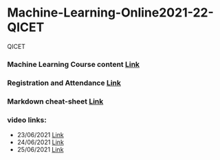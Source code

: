 # Machine-Learning-Online2021-22-QICET
QICET 

### Machine Learning Course content [Link](https://drive.google.com/file/d/1VgixcLIAvxLXk0jMoSULbB8xEpFB0BQ2/view)
### Registration and Attendance [Link](https://docs.google.com/spreadsheets/d/1pi__MvRwz0JlgyfC3QUY9Z25OBudXo_Y_haV51jABcI/edit?usp=sharing)
### Markdown cheat-sheet [Link](https://www.markdownguide.org/cheat-sheet/)
### video links:
* 23/06/2021 [Link](https://transcripts.gotomeeting.com/#/s/e7e8db0980b4b4cccebb4b71f7fc15daf5b28b3bd393fcd14aeb7f5f9e9d47d3)
* 24/06/2021 [Link](https://transcripts.gotomeeting.com/#/s/0329f6d6d8baab19fba184ed1035b50523be4471ce5063d9e046288c11f97ef1)
* 25/06/2021 [Link](https://transcripts.gotomeeting.com/#/s/2ceaf398caa2f0b099daf3feedfde72a1e5b8618ce6bd6d0b5f702c9fca94b2d)
